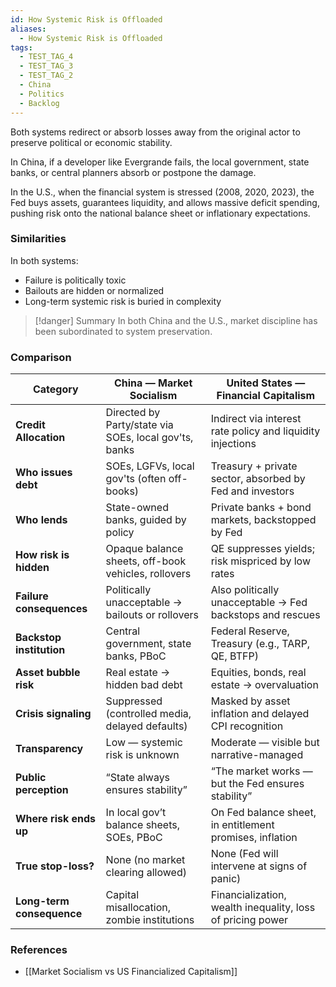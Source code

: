 ```yaml
---
id: How Systemic Risk is Offloaded
aliases:
  - How Systemic Risk is Offloaded
tags:
  - TEST_TAG_4
  - TEST_TAG_3
  - TEST_TAG_2
  - China
  - Politics
  - Backlog
---
```


Both systems redirect or absorb losses away from the original actor to preserve political or economic stability.

In China, if a developer like Evergrande fails, the local government, state banks, or central planners absorb or postpone the damage.

In the U.S., when the financial system is stressed (2008, 2020, 2023), the Fed buys assets, guarantees liquidity, and allows massive deficit spending, pushing risk onto the national balance sheet or inflationary expectations.

### Similarities
In both systems:

- Failure is politically toxic
- Bailouts are hidden or normalized
- Long-term systemic risk is buried in complexity

> [!danger] Summary
> In both China and the U.S., market discipline has been subordinated to system preservation.


### Comparison

| **Category**              | **China** — Market Socialism                          | **United States** — Financial Capitalism                   |
| ------------------------- | ----------------------------------------------------- | ---------------------------------------------------------- |
| **Credit Allocation**     | Directed by Party/state via SOEs, local gov'ts, banks | Indirect via interest rate policy and liquidity injections |
| **Who issues debt**       | SOEs, LGFVs, local gov'ts (often off-books)           | Treasury + private sector, absorbed by Fed and investors   |
| **Who lends**             | State-owned banks, guided by policy                   | Private banks + bond markets, backstopped by Fed           |
| **How risk is hidden**    | Opaque balance sheets, off-book vehicles, rollovers   | QE suppresses yields; risk mispriced by low rates          |
| **Failure consequences**  | Politically unacceptable → bailouts or rollovers      | Also politically unacceptable → Fed backstops and rescues  |
| **Backstop institution**  | Central government, state banks, PBoC                 | Federal Reserve, Treasury (e.g., TARP, QE, BTFP)           |
| **Asset bubble risk**     | Real estate → hidden bad debt                         | Equities, bonds, real estate → overvaluation               |
| **Crisis signaling**      | Suppressed (controlled media, delayed defaults)       | Masked by asset inflation and delayed CPI recognition      |
| **Transparency**          | Low — systemic risk is unknown                        | Moderate — visible but narrative-managed                   |
| **Public perception**     | “State always ensures stability”                      | “The market works — but the Fed ensures stability”         |
| **Where risk ends up**    | In local gov’t balance sheets, SOEs, PBoC             | On Fed balance sheet, in entitlement promises, inflation   |
| **True stop-loss?**       | None (no market clearing allowed)                     | None (Fed will intervene at signs of panic)                |
| **Long-term consequence** | Capital misallocation, zombie institutions            | Financialization, wealth inequality, loss of pricing power |



### References
- [[Market Socialism vs US Financialized Capitalism]]
